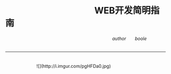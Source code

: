 

　　　

<h1>　　　　　　　　　　WEB开发简明指南 </h1>
<h6>　　　　　　　　　　　　　　　　　　　　　　　　author　　boole </h6>

---



<div>　　　　</div>　　　　　　　![](http://i.imgur.com/pgHFDa0.jpg)

